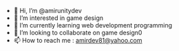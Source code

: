 - 👋 Hi, I’m @amirunitydev
- 👀 I’m interested in game design
- 🌱 I’m currently learning web development programming 
- 💞️ I’m looking to collaborate on game design0
- 📫 How to reach me : amirdev81@yahoo.com

<!---
amirunitydev/amirunitydev is a ✨ special ✨ repository because its `README.md` (this file) appears on your GitHub profile.
You can click the Preview link to take a look at your changes.
--->
